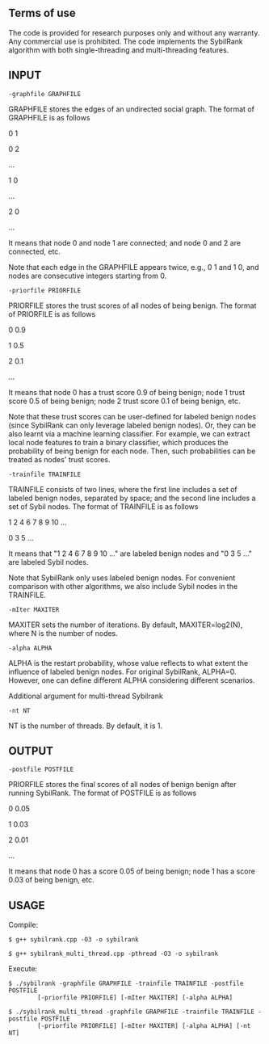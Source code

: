 
## Terms of use

The code is provided for research purposes only and without any warranty. Any commercial use is prohibited.
The code implements the SybilRank algorithm with both single-threading and multi-threading features.

## INPUT
```
-graphfile GRAPHFILE
```
GRAPHFILE stores the edges of an undirected social graph. The format of GRAPHFILE is as follows

0 1

0 2

...

1 0

...

2 0

...

It means that node 0 and node 1 are connected; and node 0 and 2 are connected, etc.

Note that each edge in the GRAPHFILE appears twice, e.g., 0 1 and 1 0, and nodes are consecutive integers starting from 0.

```
-priorfile PRIORFILE
```
PRIORFILE stores the trust scores of all nodes of being benign. The format of PRIORFILE is as follows

0 0.9

1 0.5

2 0.1

...  

It means that node 0 has a trust score 0.9 of being benign; node 1 trust score 0.5 of being benign; node 2 trust score 0.1 of being benign, etc.

Note that these trust scores can be user-defined for labeled benign nodes (since SybilRank can only leverage labeled benign nodes). Or, they can be also learnt via a machine learning classifier. For example, we can extract local node features to train a binary classifier, which produces the probability of being benign for each node. Then, such probabilities can be treated as nodes' trust scores.

```
-trainfile TRAINFILE
```
TRAINFILE consists of two lines, where the first line includes a set of labeled benign nodes, separated by space; and the second line includes a set of Sybil nodes. The format of TRAINFILE is as follows

1 2 4 6 7 8 9 10 ...

0 3 5 ...

It means that "1 2 4 6 7 8 9 10 ..." are labeled benign nodes and "0 3 5 ..." are labeled Sybil nodes.

Note that SybilRank only uses labeled benign nodes. For convenient comparison with other algorithms, we also include Sybil nodes in the TRAINFILE.

```
-mIter MAXITER
```
MAXITER sets the number of iterations. By default, MAXITER=log2(N), where N is the number of nodes.

```
-alpha ALPHA
```
ALPHA is the restart probability, whose value reflects to what extent the influence of labeled benign nodes.
For original SybilRank, ALPHA=0. However, one can define different ALPHA considering different scenarios.


Additional argument for multi-thread Sybilrank
```
-nt NT
```
NT is the number of threads. By default, it is 1.


## OUTPUT
```
-postfile POSTFILE
```
PRIORFILE stores the final scores of all nodes of benign benign after running SybilRank. The format of POSTFILE is as follows

0 0.05

1 0.03

2 0.01

...  

It means that node 0 has a score 0.05 of being benign; node 1 has a score 0.03 of being benign, etc.


## USAGE

Compile:
```
$ g++ sybilrank.cpp -O3 -o sybilrank

$ g++ sybilrank_multi_thread.cpp -pthread -O3 -o sybilrank
```
Execute:
```
$ ./sybilrank -graphfile GRAPHFILE -trainfile TRAINFILE -postfile POSTFILE
		[-priorfile PRIORFILE] [-mIter MAXITER] [-alpha ALPHA]  

$ ./sybilrank_multi_thread -graphfile GRAPHFILE -trainfile TRAINFILE -postfile POSTFILE
		[-priorfile PRIORFILE] [-mIter MAXITER] [-alpha ALPHA] [-nt NT]
```
